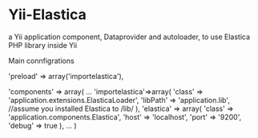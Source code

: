 Yii-Elastica
============

a Yii application component, Dataprovider and autoloader, to use Elastica PHP library inside Yii

Main connfigrations

'preload' => array('importelastica'),

'components' => array(
  ...
  'importelastica'=>array(
    'class' => 'application.extensions.ElasticaLoader',
    'libPath' => 'application.lib', //assume you installed Elastica to /lib/
  ),
  'elastica' => array(
    'class' => 'application.components.Elastica',
    'host' => 'localhost',
    'port' => '9200',
    'debug' => true
  ),
  ...
)

